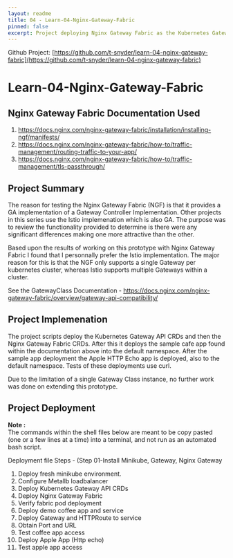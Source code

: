 ```yaml
---
layout: readme
title: 04 - Learn-04-Nginx-Gateway-Fabric
pinned: false
excerpt: Project deploying Nginx Gateway Fabric as the Kubernetes Gateway API controller. Project purpose is to learn about the implementation functionality.
---
```

Github Project: [https://github.com/t-snyder/learn-04-nginx-gateway-fabric](https://github.com/t-snyder/learn-04-nginx-gateway-fabric)

# Learn-04-Nginx-Gateway-Fabric

## Nginx Gateway Fabric Documentation Used
  1. https://docs.nginx.com/nginx-gateway-fabric/installation/installing-ngf/manifests/
  2. https://docs.nginx.com/nginx-gateway-fabric/how-to/traffic-management/routing-traffic-to-your-app/
  3. https://docs.nginx.com/nginx-gateway-fabric/how-to/traffic-management/tls-passthrough/
  
## Project Summary
The reason for testing the Nginx Gateway Fabric (NGF) is that it provides a GA implementation of a 
Gateway Controller Implementation. Other projects in this series use the Istio implemenation which is
also GA. The purpose was to review the functionality provided to determine is there were any
significant differences making one more attractive than the other. 

Based upon the results of working on this prototype with Nginx Gateway Fabric I found that I
personnally prefer the Istio implementation. The major reason for this is that the NGF only supports
a single Gateway per kubernetes cluster, whereas Istio supports multiple Gateways within a cluster.

See the GatewayClass Documentation - https://docs.nginx.com/nginx-gateway-fabric/overview/gateway-api-compatibility/

## Project Implemenation
The project scripts deploy the Kubernetes Gateway API CRDs and then the Nginx Gateway Fabric 
CRDs. After this it deploys the sample cafe app found within the documentation above into the
default namespace. After the sample app deployment the Apple HTTP Echo app is deployed, also to
the default namespace. Tests of these deployments use curl.

Due to the limitation of a single Gateway Class instance, no further work was done on extending
this prototype.

## Project Deployment
**Note :**<br>
The commands within the shell files below are meant to be copy pasted (one or a few lines at a time) into a terminal, and not run as an automated bash script.

Deployment file Steps - (Step 01-Install Minikube, Gateway, Nginx Gateway
  1. Deploy fresh minikube environment.
  2. Configure Metallb loadbalancer
  3. Deploy Kubernetes Gateway API CRDs
  4. Deploy Nginx Gateway Fabric
  5. Verify fabric pod deployment
  6. Deploy demo coffee app and service
  7. Deploy Gateway and HTTPRoute to service
  8. Obtain Port and URL
  9. Test coffee app access
  10. Deploy Apple App (Http echo)
  11. Test apple app access
